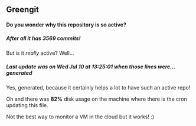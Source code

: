 ## Greengit

#### Do you wonder why this repository is so active?

##### After all it has 3569 commits!

But is it *really* active? Well...

##### Last update was on Wed Jul 10 at 13:25:01 when those lines were... generated

Yes, generated, because it certainly helps a lot to have such an active repo!

Oh and there was **82%** disk usage on the machine
where there is the cron updating this file.

Not the best way to monitor a VM in the cloud but it works! :)
